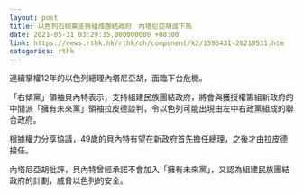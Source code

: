 ```yaml
---
layout: post
title: 以色列右傾黨支持組成團結政府　內塔尼亞胡或下馬
date: 2021-05-31 03:29:35.000000000 +08:00
link: https://news.rthk.hk/rthk/ch/component/k2/1593431-20210531.htm
categories: rthk
---
```


連續掌權12年的以色列總理內塔尼亞胡，面臨下台危機。

「右傾黨」領袖貝內特表示，支持組建民族團結政府，將會與獲授權籌組新政府的中間派「擁有未來黨」領袖拉皮德談判，令以色列可能出現由左中右政黨組成的聯合政府。

根據權力分享協議，49歲的貝內特有望在新政府首先擔任總理，之後才由拉皮德接任。

內塔尼亞胡批評，貝內特曾經承諾不會加入「擁有未來黨」，又認為組建民族團結政府的計劃，威脅以色列的安全。
